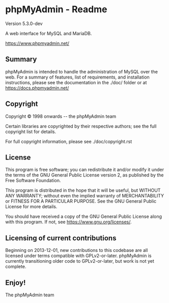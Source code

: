 phpMyAdmin - Readme
===================

Version 5.3.0-dev

A web interface for MySQL and MariaDB.

https://www.phpmyadmin.net/

Summary
-------

phpMyAdmin is intended to handle the administration of MySQL over the web. For a summary of features, list of requirements, and installation instructions, please see the documentation in the ./doc/ folder or at https://docs.phpmyadmin.net/

Copyright
---------

Copyright © 1998 onwards -- the phpMyAdmin team

Certain libraries are copyrighted by their respective authors; see the full copyright list for details.

For full copyright information, please see ./doc/copyright.rst

License
-------

This program is free software; you can redistribute it and/or modify it under the terms of the GNU General Public License version 2, as published by the Free Software Foundation.

This program is distributed in the hope that it will be useful, but WITHOUT ANY WARRANTY; without even the implied warranty of MERCHANTABILITY or FITNESS FOR A PARTICULAR PURPOSE.  See the GNU General Public License for more details.

You should have received a copy of the GNU General Public License along with this program.  If not, see <https://www.gnu.org/licenses/>.

Licensing of current contributions
----------------------------------

Beginning on 2013-12-01, new contributions to this codebase are all licensed under terms compatible with GPLv2-or-later.  phpMyAdmin is currently transitioning older code to GPLv2-or-later, but work is not yet complete.

Enjoy!
------

The phpMyAdmin team

